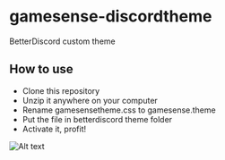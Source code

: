 # gamesense-discordtheme
BetterDiscord custom theme

## How to use
- Clone this repository
- Unzip it anywhere on your computer
- Rename gamesensetheme.css to gamesense.theme
- Put the file in betterdiscord theme folder
- Activate it, profit!

![Alt text](https://i.gyazo.com/b1957bbcc8c7dd84c8b72bc038abd7f3.png "gamesense betterdiscord theme")
